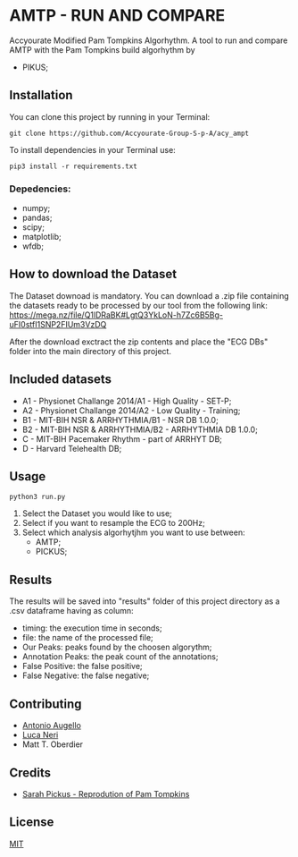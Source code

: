 # AMTP - RUN AND COMPARE

Accyourate Modified Pam Tompkins Algorhythm.
A tool to run and compare AMTP with the Pam Tompkins build algorhythm by
- PIKUS;

## Installation

You can clone this project by running in your Terminal:
```
git clone https://github.com/Accyourate-Group-S-p-A/acy_ampt
```

To install dependencies in your Terminal use:
```
pip3 install -r requirements.txt 
```

### Depedencies:
- numpy;
- pandas;
- scipy;
- matplotlib;
- wfdb;

## How to download the Dataset
The Dataset downoad is mandatory.
You can download a .zip file containing the datasets ready to be processed by our tool from the following link:
https://mega.nz/file/Q1lDRaBK#LgtQ3YkLoN-h7Zc6B5Bg-uFI0stfI1SNP2FIUm3VzDQ

After the download exctract the zip contents and place the "ECG DBs" folder into the main directory of this project.

## Included datasets
- A1 - Physionet Challange 2014/A1 - High Quality - SET-P;
- A2 - Physionet Challange 2014/A2 - Low Quality - Training;
- B1 - MIT-BIH NSR & ARRHYTHMIA/B1 - NSR DB 1.0.0;
- B2 - MIT-BIH NSR & ARRHYTHMIA/B2 - ARRHYTHMIA DB 1.0.0;
- C - MIT-BIH Pacemaker Rhythm - part of ARRHYT DB;
- D - Harvard Telehealth DB;

## Usage
```
python3 run.py
```

1. Select the Dataset you would like to use;
2. Select if you want to resample the ECG to 200Hz;
3. Select which analysis algorhytjhm you want to use between:
    - AMTP;
    - PICKUS;


## Results
The results will be saved into "results" folder of this project directory as a .csv dataframe having as column:
- timing: the execution time in seconds;
- file: the name of the processed file;
- Our Peaks: peaks found by the choosen algorythm;
- Annotation Peaks: the peak count of the annotations;
- False Positive: the false positive;
- False Negative: the false negative;

## Contributing
- [Antonio Augello](https://www.linkedin.com/in/antonio-augello-aba83911a/)
- [Luca Neri](https://www.linkedin.com/in/lucaneri-/)
- Matt T. Oberdier

## Credits
- [Sarah Pickus - Reprodution of Pam Tompkins](https://github.com/pickus91/HRV)


## License

[MIT](https://choosealicense.com/licenses/mit/)
